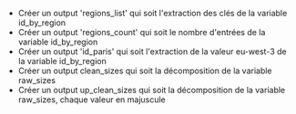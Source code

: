 * Créer un output 'regions_list' qui soit l'extraction des clés de la variable id_by_region
* Créer un output 'regions_count' qui soit le nombre d'entrées de la variable id_by_region
* Créer un output 'id_paris' qui soit l'extraction de la valeur eu-west-3 de la variable id_by_region
* Créer un output clean_sizes qui soit la décomposition de la variable raw_sizes
* Créer un output up_clean_sizes qui soit la décomposition de la variable raw_sizes, chaque valeur en majuscule

